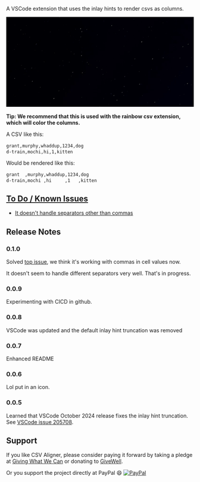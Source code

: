 A VSCode extension that uses the inlay hints to
render csvs as columns.

![git](images/csv-aligner1.gif)


**Tip: We recommend that this is used with the rainbow csv extension, which will color the columns.**

A CSV like this:

```csv
grant,murphy,whaddup,1234,dog
d-train,mochi,hi,1,kitten
```

Would be rendered like this:

```csv
grant  ,murphy,whaddup,1234,dog
d-train,mochi ,hi     ,1   ,kitten
```



## [To Do / Known Issues](https://github.com/GSmithApps/csv-aligner/issues)

- [It doesn't handle separators other than commas](https://github.com/GSmithApps/csv-aligner/issues/3)

## Release Notes

### 0.1.0

Solved [top issue](https://github.com/GSmithApps/csv-aligner/issues/1),
we think it's working with commas in cell values now.

It doesn't seem to handle different separators very well.
That's in progress.

### 0.0.9

Experimenting with CICD in github.

### 0.0.8

VSCode was updated and the
default inlay hint truncation
was removed

### 0.0.7

Enhanced README

### 0.0.6

Lol put in an icon.

### 0.0.5

Learned that VSCode October 2024 release fixes the inlay hint truncation.
See [VSCode issue 205708](https://github.com/microsoft/vscode/issues/205708).


## Support

If you like CSV Aligner, please consider paying
it forward by taking a pledge at [Giving What We Can](https://www.givingwhatwecan.org/pledge?c=header)
or donating to [GiveWell](https://secure.givewell.org).

Or you support the project directly at PayPal 😄
[![PayPal](https://img.shields.io/badge/PayPal-GSmithApps-00457C?style=plastic&logo=paypal&logoColor=white)](https://paypal.me/GSmithApps?country.x=US&locale.x=en_US)
